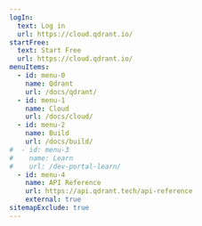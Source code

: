 ```yaml
---
logIn:
  text: Log in
  url: https://cloud.qdrant.io/
startFree:
  text: Start Free
  url: https://cloud.qdrant.io/
menuItems:
  - id: menu-0
    name: Qdrant
    url: /docs/qdrant/
  - id: menu-1
    name: Cloud
    url: /docs/cloud/
  - id: menu-2
    name: Build
    url: /docs/build/
#  - id: menu-3
#    name: Learn
#    url: /dev-portal-learn/
  - id: menu-4
    name: API Reference
    url: https://api.qdrant.tech/api-reference
    external: true
sitemapExclude: true
---
```


